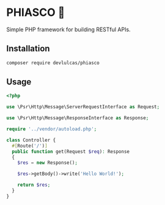 # PHIASCO 🎻

Simple PHP framework for building RESTful APIs.

## Installation

```bash
composer require devlulcas/phiasco
```

## Usage

```php
<?php

use \Psr\Http\Message\ServerRequestInterface as Request;

use \Psr\Http\Message\ResponseInterface as Response;

require '../vendor/autoload.php';

class Controller {
  #[Route('/')]
  public function get(Request $req): Response 
  {
    $res = new Response();

    $res->getBody()->write('Hello World!');

    return $res;
  }
}
```

